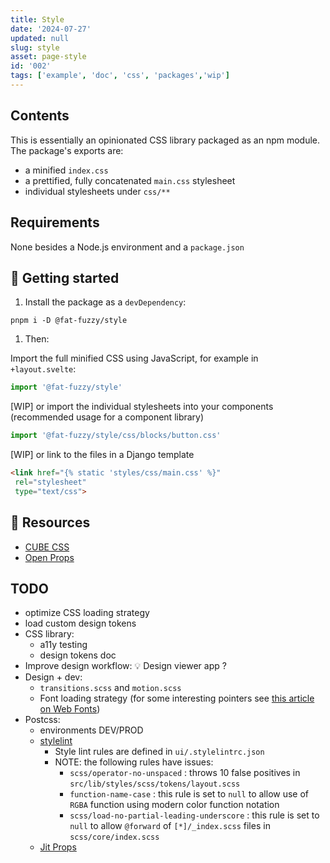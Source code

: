 ```yaml
---
title: Style
date: '2024-07-27'
updated: null
slug: style
asset: page-style
id: '002'
tags: ['example', 'doc', 'css', 'packages','wip']
---
```


## Contents

This is essentially an opinionated CSS library packaged as an npm module.
The package's exports are:

- a minified `index.css`
- a prettified, fully concatenated `main.css` stylesheet
- individual stylesheets under `css/**`

## Requirements

None besides a Node.js environment and a `package.json`

## 🚧 Getting started

1. Install the package as a `devDependency`:

 ```shell
 pnpm i -D @fat-fuzzy/style
 ```

1. Then:

 Import the full minified CSS using JavaScript, for example in `+layout.svelte`:

 ```js
 import '@fat-fuzzy/style'
 ```

 [WIP] or import the individual stylesheets into your components (recommended usage for a component library)

 ```js
 import '@fat-fuzzy/style/css/blocks/button.css'
 ```

 [WIP]  or link to the files in a Django template

 ```html
 <link href="{% static 'styles/css/main.css' %}"
  rel="stylesheet"
  type="text/css">
 ```

## 🚧 Resources

- [CUBE CSS](https://cube.fyi/)
- [Open Props](https://open-props.style/)

## TODO

- optimize CSS loading strategy
- load custom design tokens
- CSS library:
  - a11y testing
  - design tokens doc
- Improve design workflow: 💡 Design viewer app ?
- Design + dev:
  - `transitions.scss` and `motion.scss`
  - Font loading strategy (for some interesting pointers see [this article on Web Fonts](https://www.zachleat.com/web/css-tricks-web-fonts/))
- Postcss:
  - environments DEV/PROD
  - [stylelint](https://stylelint.io/)
    - Style lint rules are defined in `ui/.stylelintrc.json`
    - NOTE: the following rules have issues:
      - `scss/operator-no-unspaced` : throws 10 false positives in `src/lib/styles/scss/tokens/layout.scss`
      - `function-name-case` : this rule is set to `null` to allow use of `RGBA` function using modern color function notation
      - `scss/load-no-partial-leading-underscore` : this rule is set to `null` to allow `@forward` of `[*]/_index.scss` files in `scss/core/index.scss`
  - [Jit Props](https://github.com/GoogleChromeLabs/postcss-jit-props)
